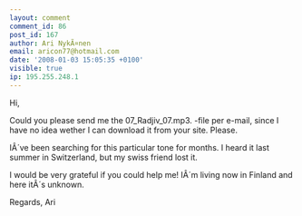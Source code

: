 ```yaml
---
layout: comment
comment_id: 86
post_id: 167
author: Ari NykÃ¤nen
email: aricon77@hotmail.com
date: '2008-01-03 15:05:35 +0100'
visible: true
ip: 195.255.248.1
---
```

Hi, 

Could you please send me the 07_Radjiv_07.mp3. -file per e-mail, since I have no idea wether I can download it from your site. Please. 

IÂ´ve been searching for this particular tone for months. I heard it last summer in Switzerland, but my swiss friend lost it.

I would be very grateful if you could help me! IÂ´m living now in Finland and here itÂ´s unknown.

Regards,
Ari 

